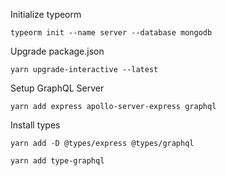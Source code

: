 Initialize typeorm
```
typeorm init --name server --database mongodb
```

Upgrade package.json
```
yarn upgrade-interactive --latest
```
Setup GraphQL Server
```
yarn add express apollo-server-express graphql
```

Install types
```
yarn add -D @types/express @types/graphql
```


```
yarn add type-graphql

```

